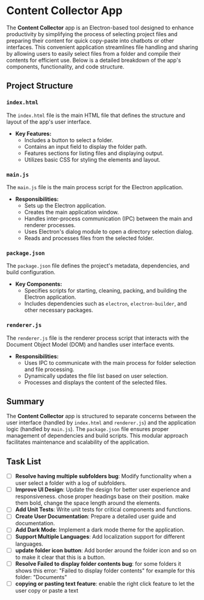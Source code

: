 # Content Collector App

The **Content Collector** app is an Electron-based tool designed to enhance productivity by simplifying the process of selecting project files and preparing their content for quick copy-paste into chatbots or other interfaces. This convenient application streamlines file handling and sharing by allowing users to easily select files from a folder and compile their contents for efficient use. Below is a detailed breakdown of the app's components, functionality, and code structure.

## Project Structure

### `index.html`

The `index.html` file is the main HTML file that defines the structure and layout of the app's user interface. 

- **Key Features:**
  - Includes a button to select a folder.
  - Contains an input field to display the folder path.
  - Features sections for listing files and displaying output.
  - Utilizes basic CSS for styling the elements and layout.

### `main.js`

The `main.js` file is the main process script for the Electron application.

- **Responsibilities:**
  - Sets up the Electron application.
  - Creates the main application window.
  - Handles inter-process communication (IPC) between the main and renderer processes.
  - Uses Electron's dialog module to open a directory selection dialog.
  - Reads and processes files from the selected folder.

### `package.json`

The `package.json` file defines the project's metadata, dependencies, and build configuration.

- **Key Components:**
  - Specifies scripts for starting, cleaning, packing, and building the Electron application.
  - Includes dependencies such as `electron`, `electron-builder`, and other necessary packages.

### `renderer.js`

The `renderer.js` file is the renderer process script that interacts with the Document Object Model (DOM) and handles user interface events.

- **Responsibilities:**
  - Uses IPC to communicate with the main process for folder selection and file processing.
  - Dynamically updates the file list based on user selection.
  - Processes and displays the content of the selected files.

## Summary

The **Content Collector** app is structured to separate concerns between the user interface (handled by `index.html` and `renderer.js`) and the application logic (handled by `main.js`). The `package.json` file ensures proper management of dependencies and build scripts. This modular approach facilitates maintenance and scalability of the application.

## Task List

- [ ] **Resolve having multiple subfolders bug**: Modify functionality when a user select a folder with a log of subfolders.
- [ ] **Improve UI Design**: Update the design for better user experience and responsiveness. chose proper headings base on their position. make them bold, change the space length around the elements.
- [ ] **Add Unit Tests**: Write unit tests for critical components and functions.
- [ ] **Create User Documentation**: Prepare a detailed user guide and documentation.
- [ ] **Add Dark Mode**: Implement a dark mode theme for the application.
- [ ] **Support Multiple Languages**: Add localization support for different languages.
- [ ] **update folder icon button**: Add border around the folder icon and so on to make it clear that this is a button.
- [ ] **Resolve Failed to display folder contents bug**: for some folders it shows this error: "Failed to display folder contents" for example for this folder: "Documents"
- [ ] **copying or pasting text feature**: enable the right click feature to let the user copy or paste a text
